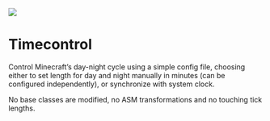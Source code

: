 [![](http://cf.way2muchnoise.eu/title/303570.svg)](https://www.curseforge.com/minecraft/mc-mods/time-control)

# Timecontrol

Control Minecraft’s day-night cycle using a simple config file, choosing either to set length for day and night manually in minutes (can be configured 
independently), or synchronize with system clock.

No base classes are modified, no ASM transformations and no touching tick lengths.
